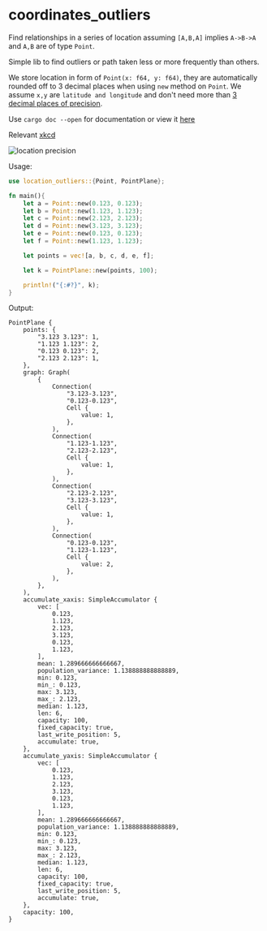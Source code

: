 # coordinates_outliers

Find relationships in a series of location assuming `[A,B,A]` implies `A->B->A` and `A,B` are of 
type `Point`.

Simple lib to find outliers or path taken less or more frequently than others.

We store location in form of `Point(x: f64, y: f64)`, they are automatically rounded off to 3 decimal places when using 
`new` method on `Point`. We assume `x,y` are `latitude and longitude` and don't need more than
[3 decimal places of precision](https://gis.stackexchange.com/questions/8650/measuring-accuracy-of-latitude-and-longitude#:~:text=The%20first%20decimal%20place%20is,one%20village%20from%20the%20next.). 

Use `cargo doc --open` for documentation or view it [here](https://docs.rs/coordinates_outliers/latest/coordinates_outliers/index.html)

Relevant [xkcd](https://xkcd.com/2170/)

![location precision](https://imgs.xkcd.com/comics/coordinate_precision.png)

Usage:

```rust
use location_outliers::{Point, PointPlane};

fn main(){
    let a = Point::new(0.123, 0.123);
    let b = Point::new(1.123, 1.123);
    let c = Point::new(2.123, 2.123);
    let d = Point::new(3.123, 3.123);
    let e = Point::new(0.123, 0.123);
    let f = Point::new(1.123, 1.123);

    let points = vec![a, b, c, d, e, f];

    let k = PointPlane::new(points, 100);

    println!("{:#?}", k);
}
```

Output:
```
PointPlane {
    points: {
        "3.123 3.123": 1,
        "1.123 1.123": 2,
        "0.123 0.123": 2,
        "2.123 2.123": 1,
    },
    graph: Graph(
        {
            Connection(
                "3.123-3.123",
                "0.123-0.123",
                Cell {
                    value: 1,
                },
            ),
            Connection(
                "1.123-1.123",
                "2.123-2.123",
                Cell {
                    value: 1,
                },
            ),
            Connection(
                "2.123-2.123",
                "3.123-3.123",
                Cell {
                    value: 1,
                },
            ),
            Connection(
                "0.123-0.123",
                "1.123-1.123",
                Cell {
                    value: 2,
                },
            ),
        },
    ),
    accumulate_xaxis: SimpleAccumulator {
        vec: [
            0.123,
            1.123,
            2.123,
            3.123,
            0.123,
            1.123,
        ],
        mean: 1.289666666666667,
        population_variance: 1.138888888888889,
        min: 0.123,
        min_: 0.123,
        max: 3.123,
        max_: 2.123,
        median: 1.123,
        len: 6,
        capacity: 100,
        fixed_capacity: true,
        last_write_position: 5,
        accumulate: true,
    },
    accumulate_yaxis: SimpleAccumulator {
        vec: [
            0.123,
            1.123,
            2.123,
            3.123,
            0.123,
            1.123,
        ],
        mean: 1.289666666666667,
        population_variance: 1.138888888888889,
        min: 0.123,
        min_: 0.123,
        max: 3.123,
        max_: 2.123,
        median: 1.123,
        len: 6,
        capacity: 100,
        fixed_capacity: true,
        last_write_position: 5,
        accumulate: true,
    },
    capacity: 100,
}
```
